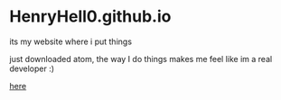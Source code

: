 # HenryHell0.github.io
its my website where i put things

just downloaded atom, the way I do things makes me feel like im a real developer :)

[here](https://henryhell0.github.io)

